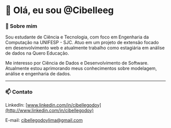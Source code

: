 # 👋 Olá, eu sou @Cibelleeg

### 🚀 Sobre mim

Sou estudante de Ciência e Tecnologia, com foco em Engenharia da Computação na UNIFESP - SJC. Atuo em um projeto de extensão focado em desenvolvimento web e atualmente trabalho como estagiária em análise de dados na Quero Educação.

Me interesso por Ciência de Dados e Desenvolvimento de Software. Atualmente estou aprimorando meus conhecimentos sobre modelagem, análise e engenharia de dados.

---

### 📫 Contato

LinkedIn: [www.linkedin.com/in/cibellegodoy](http://www.linkedin.com/in/cibellegodoy)

E-mail: [cibellegodoylima@gmail.com](mailto:cibellegodoylima@gmail.com)



<!---
Cibelleeg/Cibelleeg is a ✨ special ✨ repository because its `README.md` (this file) appears on your GitHub profile.
You can click the Preview link to take a look at your changes.
--->
